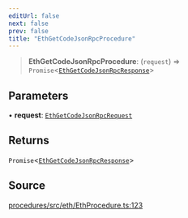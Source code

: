 ```yaml
---
editUrl: false
next: false
prev: false
title: "EthGetCodeJsonRpcProcedure"
---
```


> **EthGetCodeJsonRpcProcedure**: (`request`) => `Promise`\<[`EthGetCodeJsonRpcResponse`](/reference/tevm/procedures/type-aliases/ethgetcodejsonrpcresponse/)\>

## Parameters

• **request**: [`EthGetCodeJsonRpcRequest`](/reference/tevm/procedures/type-aliases/ethgetcodejsonrpcrequest/)

## Returns

`Promise`\<[`EthGetCodeJsonRpcResponse`](/reference/tevm/procedures/type-aliases/ethgetcodejsonrpcresponse/)\>

## Source

[procedures/src/eth/EthProcedure.ts:123](https://github.com/evmts/tevm-monorepo/blob/main/packages/procedures/src/eth/EthProcedure.ts#L123)
